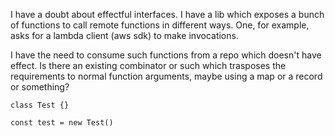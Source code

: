 I have a doubt about effectful interfaces. I have a lib which exposes a bunch of functions to call remote functions in different ways. One, for example, asks for a lambda client (aws sdk) to make invocations.

I have the need to consume such functions from a repo which doesn't have effect. Is there an existing combinator or such which trasposes the requirements to normal function arguments, maybe using a map or a record or something?

```
class Test {}

const test = new Test()
```
